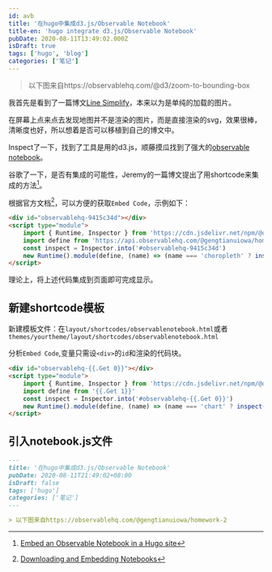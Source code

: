 ```yaml
---
id: avb
title: '在hugo中集成d3.js/Observable Notebook'
title-en: 'hugo integrate d3.js/Observable Notebook'
pubDate: 2020-08-11T13:49:02.000Z
isDraft: true
tags: ['hugo', 'blog']
categories: ['笔记']
---
```


> 以下图来自https://observablehq.com/@d3/zoom-to-bounding-box

我首先是看到了一篇博文[Line Simplify](https://bost.ocks.org/mike/simplify/)，本来以为是单纯的加载的图片。

在屏幕上点来点去发现地图并不是渲染的图片，而是直接渲染的svg，效果很棒，清晰度也好，所以想着是否可以移植到自己的博文中。

Inspect了一下，找到了工具是用的d3.js，顺藤摸瓜找到了强大的[observable notebook](https://observablehq.com/)。

谷歌了一下，是否有集成的可能性，Jeremy的一篇博文提出了用shortcode来集成的方法[^1]。

根据官方文档[^2]，可以方便的获取`Embed Code`，示例如下：

```html
<div id="observablehq-9415c34d"></div>
<script type="module">
    import { Runtime, Inspector } from 'https://cdn.jsdelivr.net/npm/@observablehq/runtime@4/dist/runtime.js'
    import define from 'https://api.observablehq.com/@gengtianuiowa/homework-2.js?v=3'
    const inspect = Inspector.into('#observablehq-9415c34d')
    new Runtime().module(define, (name) => (name === 'choropleth' ? inspect() : undefined))
</script>
```

理论上，将上述代码集成到页面即可完成显示。

## 新建shortcode模板

新建模板文件：在`layout/shortcodes/observablenotebook.html`或者`themes/yourtheme/layout/shortcodes/observablenotebook.html`

分析`Embed Code`,变量只需设`<div>`的`id`和渲染的代码块。

```html
<div id="observablehq-{{.Get 0}}"></div>
<script type="module">
    import { Runtime, Inspector } from 'https://cdn.jsdelivr.net/npm/@observablehq/runtime@4/dist/runtime.js'
    import define from '{{.Get 1}}'
    const inspect = Inspector.into('#observablehq-{{.Get 0}}')
    new Runtime().module(define, (name) => (name === 'chart' ? inspect() : undefined))
</script>
```

## 引入notebook.js文件

```markdown
---
title: '在hugo中集成d3.js/Observable Notebook'
pubDate: 2020-08-11T21:49:02+08:00
isDraft: false
tags: ['hugo']
categories: ['笔记']
---

> 以下图来自https://observablehq.com/@gengtianuiowa/homework-2
```

[^1]: [Embed an Observable Notebook in a Hugo site](https://kinson.io/post/embed-observable-notebook/)
[^2]: [Downloading and Embedding Notebooks](https://observablehq.com/@observablehq/downloading-and-embedding-notebooks)
